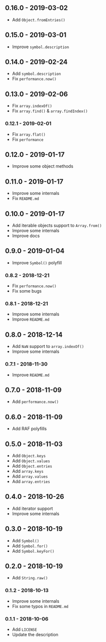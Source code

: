 ## 0.16.0 - 2019-03-02

- Add `Object.fromEntries()`

## 0.15.0 - 2019-03-01

- Improve `symbol.description`

## 0.14.0 - 2019-02-24

- Add `symbol.description`
- Fix `performance.now()`

## 0.13.0 - 2019-02-06

- Fix `array.indexOf()`
- Fix `array.find()` & `array.findIndex()`

### 0.12.1 - 2019-02-01

- Fix `array.flat()`
- Fix `performance`

## 0.12.0 - 2019-01-17

- Improve some object methods

## 0.11.0 - 2019-01-17

- Improve some internals
- Fix `README.md`

## 0.10.0 - 2019-01-17

- Add iterable objects support to `Array.from()`
- Improve some internals
- Improve docs

## 0.9.0 - 2019-01-04

- Improve `Symbol()` polyfill

### 0.8.2 - 2018-12-21

- Fix `performance.now()`
- Fix some bugs

### 0.8.1 - 2018-12-21

- Improve some internals
- Improve `README.md`

## 0.8.0 - 2018-12-14

- Add `NaN` support to `array.indexOf()`
- Improve some internals

### 0.7.1 - 2018-11-30

- Improve `README.md`

## 0.7.0 - 2018-11-09

- Add `performance.now()`

## 0.6.0 - 2018-11-09

- Add RAF polyfills

## 0.5.0 - 2018-11-03

- Add `Object.keys` 
- Add `Object.values` 
- Add `Object.entries`
- Add `array.keys` 
- Add `array.values` 
- Add `array.entries`

## 0.4.0 - 2018-10-26

- Add iterator support
- Improve some internals

## 0.3.0 - 2018-10-19

- Add `Symbol()`
- Add `Symbol.for()`
- Add `Symbol.keyFor()`

## 0.2.0 - 2018-10-19

- Add `String.raw()`

### 0.1.2 - 2018-10-13

- Improve some internals
- Fix some typos in `README.md`

### 0.1.1 - 2018-10-06

- Add `LICENSE`
- Update the description
